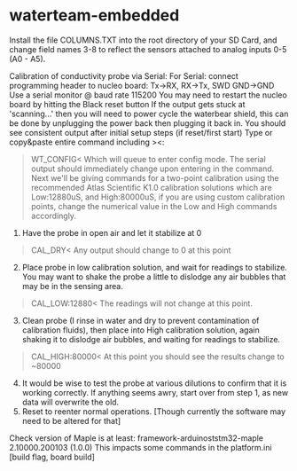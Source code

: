 # waterteam-embedded

Install the file COLUMNS.TXT into the root directory of your SD Card, and change field names 3-8 to reflect the sensors attached to analog inputs 0-5 (A0 - A5).

Calibration of conductivity probe via Serial:
For Serial: connect programming header to nucleo board: Tx->RX, RX->Tx, SWD GND->GND
Use a serial monitor @ baud rate 115200
You may need to restart the nucleo board by hitting the Black reset button
If the output gets stuck at 'scanning...' then you will need to power cycle the waterbear shield, this can be done by unplugging the power back then plugging it back in.
You should see consistent output after initial setup steps (if reset/first start)
Type or copy&paste entire command including ><:
>WT_CONFIG<
Which will queue to enter config mode. The serial output should immediately change upon entering in the command.
Next we'll be giving commands for a two-point calibration using the recommended Atlas Scientific K1.0 calibration solutions which are Low:12880uS, and High:80000uS, if you are using custom calibration points, change the numerical value in the Low and High commands accordingly.
1. Have the probe in open air and let it stabilize at 0
>CAL_DRY<
Any output should change to 0 at this point
2. Place probe in low calibration solution, and wait for readings to stabilize. You may want to shake the probe a little to dislodge any air bubbles that may be in the sensing area.
>CAL_LOW:12880<
The readings will not change at this point.
3. Clean probe (I rinse in water and dry to prevent contamination of calibration fluids), then place into High calibration solution, again shaking it to dislodge air bubbles, and waiting for readings to stabilize.
>CAL_HIGH:80000<
At this point you should see the results change to ~80000
4. It would be wise to test the probe at various dilutions to confirm that it is working correctly. If anything seems awry, start over from step 1, as new data will overwrite the old.
5. Reset to reenter normal operations. [Though currently the software may need to be altered for that]


Check version of Maple is at least: framework-arduinoststm32-maple 2.10000.200103 (1.0.0)
  This impacts some commands in the platform.ini [build flag, board build]
